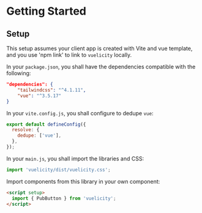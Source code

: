 # Getting Started

## Setup

This setup assumes your client app is created with Vite and vue template, and you use 'npm link' to link to `vuelicity` locally.

In your `package.json`, you shall have the dependencies compatible with the following:

```json
"dependencies": {
    "tailwindcss": "^4.1.11",
    "vue": "^3.5.17"
}
```

In your `vite.config.js`, you shall configure to dedupe `vue`:

```js
export default defineConfig({
  resolve: {
    dedupe: ['vue'],
  },
});
```

In your `main.js`, you shall import the libraries and CSS:

```js
import 'vuelicity/dist/vuelicity.css';
```

Import components from this library in your own component:

```html
<script setup>
  import { PubButton } from 'vuelicity';
</script>
```
